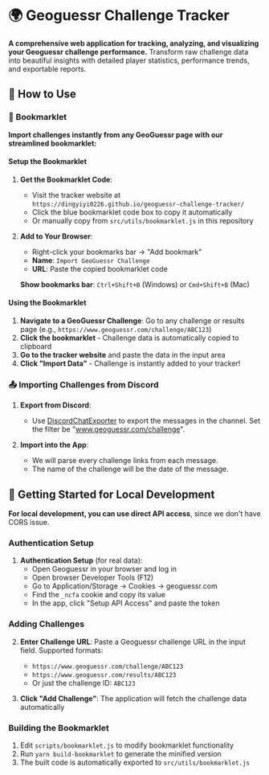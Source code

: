 # 🌍 Geoguessr Challenge Tracker

**A comprehensive web application for tracking, analyzing, and visualizing your Geoguessr challenge performance.** Transform raw challenge data into beautiful insights with detailed player statistics, performance trends, and exportable reports.

## 📖 How to Use

### 🔖 Bookmarklet

**Import challenges instantly from any GeoGuessr page with our streamlined bookmarklet:**

#### Setup the Bookmarklet

1. **Get the Bookmarklet Code**:
   - Visit the tracker website at `https://dingyiyi0226.github.io/geoguessr-challenge-tracker/`
   - Click the blue bookmarklet code box to copy it automatically
   - Or manually copy from `src/utils/bookmarklet.js` in this repository

2. **Add to Your Browser**:
   - Right-click your bookmarks bar → "Add bookmark"
   - **Name**: `Import GeoGuessr Challenge`
   - **URL**: Paste the copied bookmarklet code

   **Show bookmarks bar**: `Ctrl+Shift+B` (Windows) or `Cmd+Shift+B` (Mac)

#### Using the Bookmarklet

1. **Navigate to a GeoGuessr Challenge**: Go to any challenge or results page (e.g., `https://www.geoguessr.com/challenge/ABC123`)
2. **Click the bookmarklet** - Challenge data is automatically copied to clipboard
3. **Go to the tracker website** and paste the data in the input area
4. **Click "Import Data"** - Challenge is instantly added to your tracker!

### 📤 Importing Challenges from Discord

1. **Export from Discord**:
   - Use [DiscordChatExporter](https://github.com/Tyrrrz/DiscordChatExporter/releases) to export the messages in the channel. Set the filter be "www.geoguessr.com/challenge".

2. **Import into the App**:
   - We will parse every challenge links from each message.
   - The name of the challenge will be the date of the message.

## 🚀 Getting Started for Local Development

**For local development, you can use direct API access**, since we don't have CORS issue.

### Authentication Setup

1. **Authentication Setup** (for real data):
   - Open Geoguessr in your browser and log in
   - Open browser Developer Tools (F12)
   - Go to Application/Storage → Cookies → geoguessr.com
   - Find the `_ncfa` cookie and copy its value
   - In the app, click "Setup API Access" and paste the token

### Adding Challenges

2. **Enter Challenge URL**: Paste a Geoguessr challenge URL in the input field. Supported formats:
   - `https://www.geoguessr.com/challenge/ABC123`
   - `https://www.geoguessr.com/results/ABC123`
   - Or just the challenge ID: `ABC123`

3. **Click "Add Challenge"**: The application will fetch the challenge data automatically

### Building the Bookmarklet

1. Edit `scripts/bookmarklet.js` to modify bookmarklet functionality
2. Run `yarn build-bookmarklet` to generate the minified version
3. The built code is automatically exported to `src/utils/bookmarklet.js`
